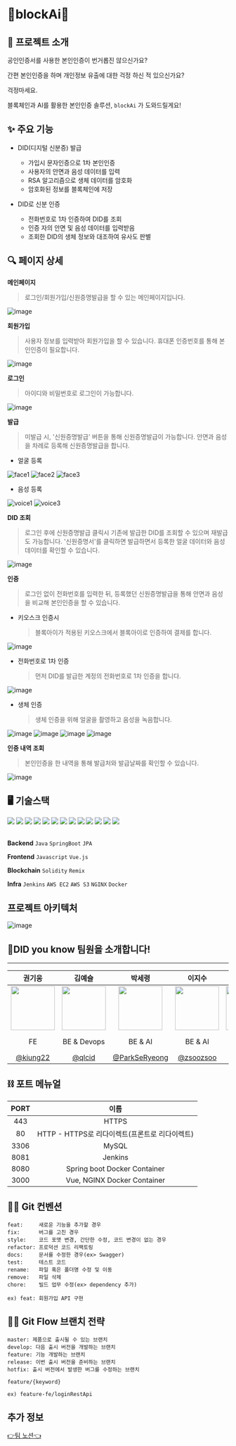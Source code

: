 # 🧩blockAi🧩

## 👀 프로젝트 소개
공인인증서를 사용한 본인인증이 번거롭진 않으신가요?

간편 본인인증을 하며 개인정보 유출에 대한 걱정 하신 적 있으신가요?

걱정마세요. 

블록체인과 AI를 활용한 본인인증 솔루션, `blockAi` 가 도와드릴게요!


## ✨ 주요 기능
- DID(디지털 신분증) 발급
  - 가입시 문자인증으로 1차 본인인증
  - 사용자의 안면과 음성 데이터를 입력 
  - RSA 알고리즘으로 생체 데이터를 암호화
  - 암호화된 정보를 블록체인에 저장
  
- DID로 신분 인증
  - 전화번호로 1차 인증하여 DID를 조회
  - 인증 자의 안면 및 음성 데이터를 입력받음
  - 조회한 DID의 생체 정보와 대조하여 유사도 판별

## 🔍 페이지 상세

**메인페이지**
>로그인/회원가입/신원증명발급을 할 수 있는 메인페이지입니다.

![image](https://user-images.githubusercontent.com/43156636/142370883-f5771d7a-8801-4270-a3d0-8861da7e51ac.png)



**회원가입** 
>사용자 정보를 입력받아 회원가입을 할 수 있습니다. 휴대폰 인증번호를 통해 본인인증이 필요합니다.

![image](https://user-images.githubusercontent.com/43156636/142382116-eff19394-7c57-44eb-b22a-afce9d9bb6ec.png)



**로그인**
>아이디와 비밀번호로 로그인이 가능합니다.

![image](https://user-images.githubusercontent.com/43156636/142381618-0f4dd11c-1ab3-4eb6-9858-736b147591a3.png)


**발급**
> 미발급 시, '신원증명발급' 버튼을 통해 신원증명발급이 가능합니다.
> 안면과 음성을 차례로 등록해 신원증명발급을 합니다.

- 얼굴 등록

![face1](https://user-images.githubusercontent.com/31243566/141932516-6ea8a33a-e4ad-415f-8ecc-c902c2bd19f7.PNG)
![face2](https://user-images.githubusercontent.com/31243566/141932518-696bff7a-d1d5-4012-bdf4-e4100dc186cf.PNG)
![face3](https://user-images.githubusercontent.com/31243566/141932523-e085e4f6-1a55-4b4a-b096-9d64bcd654c3.PNG)


- 음성 등록

![voice1](https://user-images.githubusercontent.com/31243566/141932528-9c7c75e7-be07-4690-9ed9-564c028842d4.PNG)
![voice3](https://user-images.githubusercontent.com/31243566/141932529-aef537a4-1d48-42ae-ab45-3e7cc5d4704a.PNG)



**DID 조회** 
> 로그인 후에 신원증명발급 클릭시 기존에 발급한 DID를 조회할 수 있으며 재발급도 가능합니다.
> '신원증명서'를 클릭하면 발급하면서 등록한 얼굴 데이터와 음성 데이터를 확인할 수 있습니다.

![image](https://user-images.githubusercontent.com/43156636/142382981-b4522f73-7661-41a0-bed6-cb1349cb3769.png)



**인증** 
> 로그인 없이 전화번호를 입력한 뒤, 등록했던 신원증명발급을 통해 안면과 음성을 비교해 본인인증을 할 수 있습니다.

- 키오스크 인증시
  > 블록아이가 적용된 키오스크에서 블록아이로 인증하여 결제를 합니다. 

![image](https://user-images.githubusercontent.com/43156636/142385435-72434550-de83-446e-9e1f-58ee98f21008.png)

- 전화번호로 1차 인증
  > 먼저 DID를 발급한 계정의 전화번호로 1차 인증을 합니다.

![image](https://user-images.githubusercontent.com/43156636/142388752-94feca35-b259-4f22-a22d-c5993d0268ea.png)

- 생체 인증
  > 생체 인증을 위해 얼굴을 촬영하고 음성을 녹음합니다.

![image](https://user-images.githubusercontent.com/43156636/142386894-6fd2adce-941d-4e25-94bf-e6d50a8d007e.png)
![image](https://user-images.githubusercontent.com/43156636/142389015-951e35a6-e682-416c-a172-15686ea1ee12.png)
![image](https://user-images.githubusercontent.com/43156636/142388576-3fd2da94-e70b-451a-9c26-eb3de3c4baa9.png)
![image](https://user-images.githubusercontent.com/43156636/142388314-0f4dd5c9-c70c-4c34-951a-7540d3381907.png)


**인증 내역 조회** 
> 본인인증을 한 내역을 통해 발급처와 발급날짜를 확인할 수 있습니다.

![image](https://user-images.githubusercontent.com/43156636/142384814-febafa68-0010-4ddf-af3f-51240a31264d.png)


## 🖥️ 기술스택
<div>
<img src="https://img.shields.io/badge/Java-ED8B00?style=flat-square&logo=Java&logoColor=white"/> 
<img src="https://img.shields.io/badge/Spring-6ec45c?style=flat-square&logo=Spring&logoColor=white"/>
<img src="https://img.shields.io/badge/JPA-6DB33F?style=flat-square&logo=SpringBoot&logoColor=white"/>
<img src="https://img.shields.io/badge/MySQL-485899?style=flat-square&logo=MySQL&logoColor=white"/>
<img src="https://img.shields.io/badge/JavaScript-gray?style=flat-square&logo=JavaScript&logoColor=yellow"/> 
<img src="https://img.shields.io/badge/Vue-35495e?style=flat-square&logo=Vue.js&logoColor=4FC08D"/>
<img src="https://img.shields.io/badge/Solidity-C0C0C0?style=flat-square&logo=Solidity&logoColor=363636"/>
<img src="https://img.shields.io/badge/Ethereum-white?style=flat-square&logo=Ethereum&logoColor=3c3c3d"/>
<img src="https://img.shields.io/badge/Jenkins-D24939?style=flat-square&logo=Jenkins&logoColor=white"/>
<img src="https://img.shields.io/badge/AWS EC2-232F3E?style=flat-square&logo=AmazonAWS&logoColor=FF9900"/>
<img src="https://img.shields.io/badge/AWS S3-232F3E?style=flat-square&logo=AmazonAWS&logoColor=D24939"/>
<img src="https://img.shields.io/badge/NGINX-CFE1D0?style=flat-square&logo=NGINX&logoColor=009639"/>
<img src="https://img.shields.io/badge/Docker-DAE4EB?style=flat-square&logo=Docker&logoColor=2496ED"/>
</div>
<br>

**Backend** `Java` `SpringBoot` `JPA`

**Frontend**  `Javascript` `Vue.js`

**Blockchain** `Solidity` `Remix`

**Infra** `Jenkins` `AWS EC2` `AWS S3` `NGINX` `Docker`


## 프로젝트 아키텍처
![image](https://user-images.githubusercontent.com/43156636/142981989-b7cb6a58-a91c-46b9-a276-4c9d52996622.png)

## 💞DID you know 팀원을 소개합니다!
---

|**권기웅**|**김예슬**|**박세령**|**이지수**|**이한울**|**임영찬**|
| :--: | :--: | :--: | :--: | :--: | :--: |
| <img src="https://user-images.githubusercontent.com/31243566/140014940-24863fd4-b715-43c8-ba5a-334493d6f532.png" width="100px;"> | <img src="https://user-images.githubusercontent.com/31243566/140015068-f8f4017b-2f63-4e99-890f-ee808f1d1762.jpg" width="100px;"> | <img src="https://user-images.githubusercontent.com/31243566/140033345-5f960686-0ed5-4e77-9eed-42a8ef5a7647.png" width="100px;"> | <img src="https://user-images.githubusercontent.com/31243566/140014690-e3cab2ab-3594-41ed-a272-938003d20b16.jpg" width="100px;"> | <img src="https://user-images.githubusercontent.com/31243566/140014989-9c450e1e-fc8e-42b7-8238-e2dcff2ac602.jpg" width="100px;"> | <img src="https://user-images.githubusercontent.com/43156636/140012993-ad47fc3a-20b3-4615-9cd4-74018f4b80b2.jpg" width="100px;"> |
|FE|BE & Devops|BE & AI|BE & AI|BE & Blockchain|BE & Blockchain|
|[@kiung22](https://github.com/kiung22)| [@qlcid](https://github.com/qlcid) | [@ParkSeRyeong](https://github.com/ParkSeRyeong) | [@zsoozsoo](https://github.com/zsoozsoo) | [@hanull](https://github.com/hanull) | [@lim8662](https://github.com/lim8662) |

## ⛓ 포트 메뉴얼
| **PORT** |                        **이름**                         |
| :------: | :-----------------------------------------------------: |
|   443    |                          HTTPS                          |
|    80    |       HTTP - HTTPS로 리다이렉트(프론트로 리다이렉트)     |
|   3306   |                          MySQL                          |
|   8081   |                         Jenkins                         |
|   8080   |              Spring boot Docker Container               |
|   3000   |               Vue, NGINX Docker Container               |

## 🙆‍♀️ Git 컨벤션
```
feat:     새로운 기능을 추가할 경우
fix:      버그를 고친 경우
style:    코드 포맷 변경, 간단한 수정, 코드 변경이 없는 경우
refactor: 프로덕션 코드 리팩토링
docs:     문서를 수정한 경우(ex> Swagger)
test:     테스트 코드
rename:   파일 혹은 폴더명 수정 및 이동
remove:   파일 삭제
chore:    빌드 업무 수정(ex> dependency 추가)
```
```
ex) feat: 회원가입 API 구현
```

## 🙆‍♀️ Git Flow 브랜치 전략
```
master: 제품으로 출시될 수 있는 브랜치
develop: 다음 출시 버전을 개발하는 브랜치
feature: 기능 개발하는 브랜치
release: 이번 출시 버전을 준비하는 브랜치
hotfix: 출시 버전에서 발생한 버그를 수정하는 브랜치
```
```
feature/{keyword} 

ex) feature-fe/loginRestApi
```

## 추가 정보
[👉팀 노션👈](https://www.notion.so/86346ce94a8e4074a34f901ed97f9c0d)
